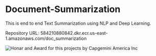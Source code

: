 # Document-Summarization
This is end to end Text Summarization using NLP and Deep Learning.

Repository URL: 584210880842.dkr.ecr.us-east-1.amazonaws.com/doc_summarization

![Honar and Award for this projects by Capgemini America Inc](C:\Users\Admin\Document-Summarization\HonarAndAward\Hackathon.jpg)


